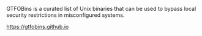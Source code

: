 GTFOBins is a curated list of Unix binaries that can be used to bypass local security restrictions in misconfigured systems.

https://gtfobins.github.io
